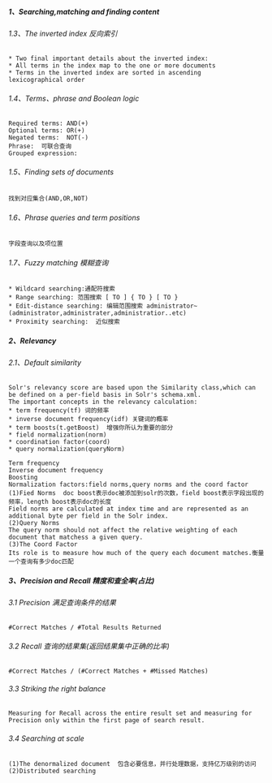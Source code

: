 ##### 1、Searching,matching and finding content   
###### 1.3、The inverted index 反向索引
```
* Two final important details about the inverted index:
* All terms in the index map to the one or more documents
* Terms in the inverted index are sorted in ascending
lexicographical order 
```

 
###### 1.4、Terms、phrase and Boolean logic
```
Required terms: AND(+)  
Optional terms: OR(+)   
Negated terms:  NOT(-)    
Phrase:  可联合查询
Grouped expression: 
```

###### 1.5、Finding sets of documents
```
找到对应集合(AND,OR,NOT)
```

###### 1.6、Phrase queries and term positions
```
字段查询以及项位置
```


###### 1.7、Fuzzy matching 模糊查询
```
* Wildcard searching:通配符搜索
* Range searching: 范围搜索 [ TO ] { TO } [ TO }
* Edit-distance searching: 编辑范围搜索 administrator~ (administrator,administrater,administratior..etc)
* Proximity searching:  近似搜索
```

##### 2、Relevancy    
###### 2.1、Default similarity
```
Solr's relevancy score are based upon the Similarity class,which can be defined on a per-field basis in Solr's schema.xml. 
The important concepts in the relevancy calculation:
* term frequency(tf) 词的频率
* inverse document frequency(idf) 关键词的概率
* term boosts(t.getBoost)  增强你所认为重要的部分  
* field normalization(norm)     
* coordination factor(coord)
* query normalization(queryNorm)

Term frequency
Inverse document frequency
Boosting
Normalization factors:field norms,query norms and the coord factor  
(1)Fied Norms  doc boost表示doc被添加到solr的次数，field boost表示字段出现的频率，length boost表示doc的长度
Field norms are calculated at index time and are represented as an additional byte per field in the Solr index.
(2)Query Norms
The query norm should not affect the relative weighting of each document that matchess a given query.
(3)The Coord Factor
Its role is to measure how much of the query each document matches.衡量一个查询有多少doc匹配
```

##### 3、Precision and Recall 精度和查全率(占比)
###### 3.1 Precision   满足查询条件的结果
```
#Correct Matches / #Total Results Returned  
```
###### 3.2 Recall  查询的结果集(返回结果集中正确的比率)
```
#Correct Matches / (#Correct Matches + #Missed Matches)
```
###### 3.3 Striking the right balance
```
Measuring for Recall across the entire result set and measuring for Precision only within the first page of search result.
```

###### 3.4 Searching at scale
```
(1)The denormalized document  包含必要信息，并行处理数据，支持亿万级别的访问
(2)Distributed searching
```